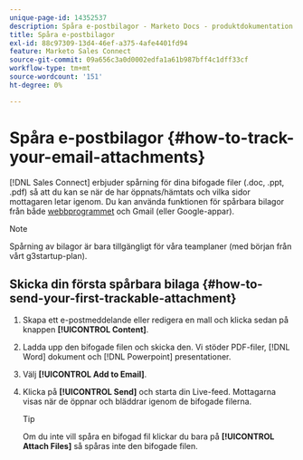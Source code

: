 ```yaml
---
unique-page-id: 14352537
description: Spåra e-postbilagor - Marketo Docs - produktdokumentation
title: Spåra e-postbilagor
exl-id: 88c97309-13d4-46ef-a375-4afe4401fd94
feature: Marketo Sales Connect
source-git-commit: 09a656c3a0d0002edfa1a61b987bff4c1dff33cf
workflow-type: tm+mt
source-wordcount: '151'
ht-degree: 0%

---
```


# Spåra e-postbilagor {#how-to-track-your-email-attachments}

[!DNL Sales Connect] erbjuder spårning för dina bifogade filer (.doc, .ppt, .pdf) så att du kan se när de har öppnats/hämtats och vilka sidor mottagaren letar igenom. Du kan använda funktionen för spårbara bilagor från både [webbprogrammet](https://toutapp.com/login) och Gmail (eller Google-appar).

>[!NOTE]
>
>Spårning av bilagor är bara tillgängligt för våra teamplaner (med början från vårt g3startup-plan).

## Skicka din första spårbara bilaga {#how-to-send-your-first-trackable-attachment}

1. Skapa ett e-postmeddelande eller redigera en mall och klicka sedan på knappen **[!UICONTROL Content]**.

1. Ladda upp den bifogade filen och skicka den. Vi stöder PDF-filer, [!DNL Word] dokument och [!DNL Powerpoint] presentationer.

1. Välj **[!UICONTROL Add to Email]**.

1. Klicka på **[!UICONTROL Send]** och starta din Live-feed. Mottagarna visas när de öppnar och bläddrar igenom de bifogade filerna.

   >[!TIP]
   >
   >Om du inte vill spåra en bifogad fil klickar du bara på **[!UICONTROL Attach Files]** så spåras inte den bifogade filen.
